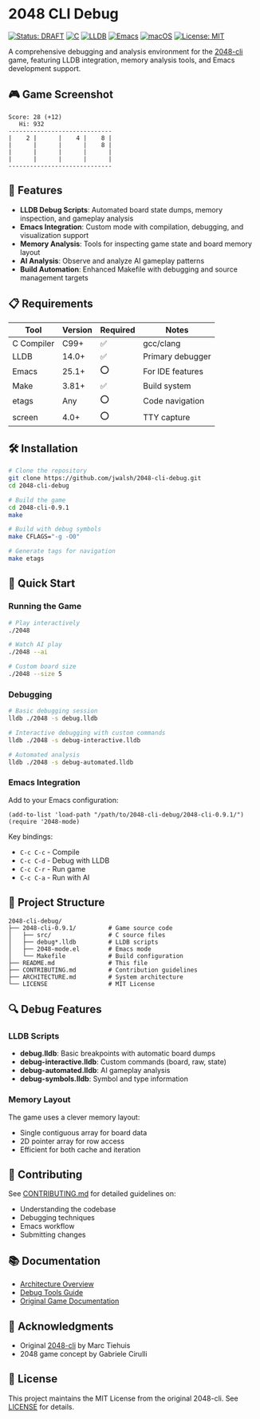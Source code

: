 # 2048 CLI Debug

[![Status: DRAFT](https://img.shields.io/badge/Status-DRAFT-orange?style=for-the-badge)](https://github.com/jwalsh/2048-cli-debug)
[![C](https://img.shields.io/badge/C-00599C?style=for-the-badge&logo=c&logoColor=white)](https://en.wikipedia.org/wiki/C_(programming_language))
[![LLDB](https://img.shields.io/badge/LLDB-3F4145?style=for-the-badge&logo=llvm&logoColor=white)](https://lldb.llvm.org/)
[![Emacs](https://img.shields.io/badge/Emacs-7F5AB6?style=for-the-badge&logo=gnu-emacs&logoColor=white)](https://www.gnu.org/software/emacs/)
[![macOS](https://img.shields.io/badge/macOS-000000?style=for-the-badge&logo=apple&logoColor=white)](https://www.apple.com/macos/)
[![License: MIT](https://img.shields.io/badge/License-MIT-yellow.svg?style=for-the-badge)](https://opensource.org/licenses/MIT)

A comprehensive debugging and analysis environment for the [2048-cli](https://github.com/Tiehuis/2048-cli) game, featuring LLDB integration, memory analysis tools, and Emacs development support.

## 🎮 Game Screenshot

```
Score: 28 (+12)
   Hi: 932
-----------------------------
|    2 |      |    4 |    8 |
|      |      |      |    8 |
|      |      |      |      |
|      |      |      |      |
-----------------------------
```

## 🚀 Features

- **LLDB Debug Scripts**: Automated board state dumps, memory inspection, and gameplay analysis
- **Emacs Integration**: Custom mode with compilation, debugging, and visualization support
- **Memory Analysis**: Tools for inspecting game state and board memory layout
- **AI Analysis**: Observe and analyze AI gameplay patterns
- **Build Automation**: Enhanced Makefile with debugging and source management targets

## 📋 Requirements

| Tool | Version | Required | Notes |
|------|---------|----------|-------|
| C Compiler | C99+ | ✅ | gcc/clang |
| LLDB | 14.0+ | ✅ | Primary debugger |
| Emacs | 25.1+ | ⭕ | For IDE features |
| Make | 3.81+ | ✅ | Build system |
| etags | Any | ⭕ | Code navigation |
| screen | 4.0+ | ⭕ | TTY capture |

## 🛠️ Installation

```bash
# Clone the repository
git clone https://github.com/jwalsh/2048-cli-debug.git
cd 2048-cli-debug

# Build the game
cd 2048-cli-0.9.1
make

# Build with debug symbols
make CFLAGS="-g -O0"

# Generate tags for navigation
make etags
```

## 🎯 Quick Start

### Running the Game

```bash
# Play interactively
./2048

# Watch AI play
./2048 --ai

# Custom board size
./2048 --size 5
```

### Debugging

```bash
# Basic debugging session
lldb ./2048 -s debug.lldb

# Interactive debugging with custom commands
lldb ./2048 -s debug-interactive.lldb

# Automated analysis
lldb ./2048 -s debug-automated.lldb
```

### Emacs Integration

Add to your Emacs configuration:

```elisp
(add-to-list 'load-path "/path/to/2048-cli-debug/2048-cli-0.9.1/")
(require '2048-mode)
```

Key bindings:
- `C-c C-c` - Compile
- `C-c C-d` - Debug with LLDB
- `C-c C-r` - Run game
- `C-c C-a` - Run with AI

## 📁 Project Structure

```
2048-cli-debug/
├── 2048-cli-0.9.1/         # Game source code
│   ├── src/                # C source files
│   ├── debug*.lldb         # LLDB scripts
│   ├── 2048-mode.el        # Emacs mode
│   └── Makefile            # Build configuration
├── README.md               # This file
├── CONTRIBUTING.md         # Contribution guidelines
├── ARCHITECTURE.md         # System architecture
└── LICENSE                 # MIT License
```

## 🔍 Debug Features

### LLDB Scripts

- **debug.lldb**: Basic breakpoints with automatic board dumps
- **debug-interactive.lldb**: Custom commands (board, raw, state)
- **debug-automated.lldb**: AI gameplay analysis
- **debug-symbols.lldb**: Symbol and type information

### Memory Layout

The game uses a clever memory layout:
- Single contiguous array for board data
- 2D pointer array for row access
- Efficient for both cache and iteration

## 🤝 Contributing

See [CONTRIBUTING.md](CONTRIBUTING.md) for detailed guidelines on:
- Understanding the codebase
- Debugging techniques
- Emacs workflow
- Submitting changes

## 📚 Documentation

- [Architecture Overview](ARCHITECTURE.md)
- [Debug Tools Guide](2048-cli-0.9.1/DEBUG-README.md)
- [Original Game Documentation](2048-cli-0.9.1/README.md)

## 🙏 Acknowledgments

- Original [2048-cli](https://github.com/Tiehuis/2048-cli) by Marc Tiehuis
- 2048 game concept by Gabriele Cirulli

## 📄 License

This project maintains the MIT License from the original 2048-cli. See [LICENSE](LICENSE) for details.